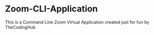 # Zoom-CLI-Application
This is a Command Line Zoom Virtual Application created just for fun by TheCodingHub
